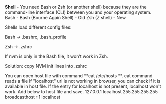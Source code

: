 **Shell** - You need Bash or Zsh (or another shell) because they are the command-line interface (CLI) between you and your operating system. 
Bash - Bash (Bourne Again Shell) - Old
Zsh (Z shell) - New

Shells load different config files:

Bash → .bashrc, .bash_profile

Zsh → .zshrc

If nvm is only in the Bash file, it won’t work in Zsh.

Solution: copy NVM init lines into .zshrc

You can open host file with command **cat /etc/hosts **. cat command reads a file
If "localhost" url is not working in browser, you can check if it is available in host file. If the entry for localhost is not present, localhost won't work. Add below to host file and save.
127.0.0.1        localhost
255.255.255.255  broadcasthost
::1              localhost
